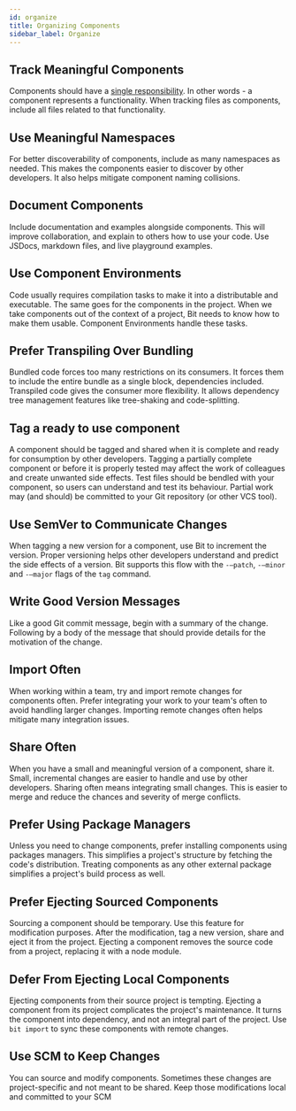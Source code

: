 ```yaml
---
id: organize
title: Organizing Components
sidebar_label: Organize
---
```


## Track Meaningful Components

Components should have a [single responsibility](https://en.wikipedia.org/wiki/Single_responsibility_principle). In other words - a component represents a functionality. When tracking files as components, include all files related to that functionality.

## Use Meaningful Namespaces

For better discoverability of components, include as many namespaces as needed. This makes the components easier to discover by other developers. It also helps mitigate component naming collisions.

## Document Components

Include documentation and examples alongside components. This will improve collaboration, and explain to others how to use your code. Use JSDocs, markdown files, and live playground examples.

## Use Component Environments

Code usually requires compilation tasks to make it into a distributable and executable. The same goes for the components in the project. When we take components out of the context of a project, Bit needs to know how to make them usable. Component Environments handle these tasks.

## Prefer Transpiling Over Bundling

Bundled code forces too many restrictions on its consumers. It forces them to include the entire bundle as a single block, dependencies included. Transpiled code gives the consumer more flexibility. It allows dependency tree management features like tree-shaking and code-splitting.

## Tag a ready to use component 

A component should be tagged and shared when it is complete and ready for consumption by other developers. Tagging a partially complete component or before it is properly tested may affect the work of colleagues and create unwanted side effects. Test files should be bendled with your component, so users can understand and test its behaviour. 
Partial work may (and should) be committed to your Git repository (or other VCS tool). 

## Use SemVer to Communicate Changes

When tagging a new version for a component, use Bit to increment the version. Proper versioning helps other developers understand and predict the side effects of a version. Bit supports this flow with the `-—patch`, `-—minor` and `-—major` flags of the `tag` command.

## Write Good Version Messages

Like a good Git commit message, begin with a summary of the change. Following by a body of the message that should provide details for the motivation of the change.

## Import Often

When working within a team, try and import remote changes for components often. Prefer integrating your work to your team's often to avoid handling larger changes. Importing remote changes often helps mitigate many integration issues.

## Share Often

When you have a small and meaningful version of a component, share it. Small, incremental changes are easier to handle and use by other developers. Sharing often means integrating small changes. This is easier to merge and reduce the chances and severity of merge conflicts.

## Prefer Using Package Managers

Unless you need to change components, prefer installing components using packages managers. This simplifies a project's structure by fetching the code's distribution. Treating components as any other external package simplifies a project's build process as well.

## Prefer Ejecting Sourced Components

Sourcing a component should be temporary. Use this feature for modification purposes. After the modification, tag a new version, share and eject it from the project. Ejecting a component removes the source code from a project, replacing it with a node module.

## Defer From Ejecting Local Components

Ejecting components from their source project is tempting. Ejecting a component from its project complicates the project's maintenance. It turns the component into dependency, and not an integral part of the project. Use `bit import` to sync these components with remote changes.

## Use SCM to Keep Changes

You can source and modify components. Sometimes these changes are project-specific and not meant to be shared. Keep those modifications local and committed to your SCM
